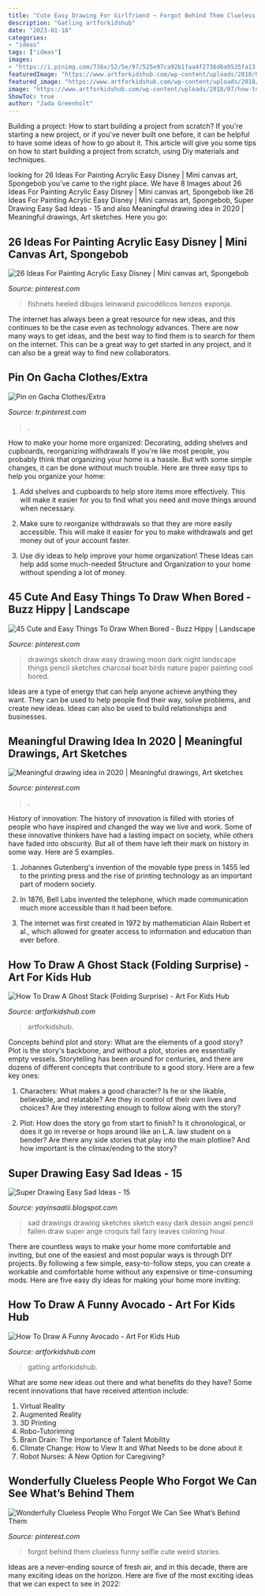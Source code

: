 ```yaml
---
title: "Cute Easy Drawing For Girlfriend ~ Forgot Behind Them Clueless Funny Selfie Cute Weird Stories"
description: "Gatling artforkidshub"
date: "2023-01-18"
categories:
- "ideas"
tags: ["ideas"]
images:
- "https://i.pinimg.com/736x/52/5e/97/525e97ca92b1faa4f2736d6a9535fa13.jpg"
featuredImage: "https://www.artforkidshub.com/wp-content/uploads/2018/07/how-to-draw-funny-avocado-feature.jpg"
featured_image: "https://www.artforkidshub.com/wp-content/uploads/2018/10/how-to-draw-ghost-stack-folding-surprise-feature.jpg"
image: "https://www.artforkidshub.com/wp-content/uploads/2018/07/how-to-draw-funny-avocado-feature.jpg"
ShowToc: true
author: "Jada Greenholt"
---
```



Building a project: How to start building a project from scratch?
If you're starting a new project, or if you've never built one before, it can be helpful to have some ideas of how to go about it. This article will give you some tips on how to start building a project from scratch, using Diy materials and techniques.

	

		
looking for 26 Ideas For Painting Acrylic Easy Disney | Mini canvas art, Spongebob you've came to the right place. We have 8 Images about 26 Ideas For Painting Acrylic Easy Disney | Mini canvas art, Spongebob like 26 Ideas For Painting Acrylic Easy Disney | Mini canvas art, Spongebob, Super Drawing Easy Sad Ideas - 15 and also Meaningful drawing idea in 2020 | Meaningful drawings, Art sketches. Here you go:
		
    
## 26 Ideas For Painting Acrylic Easy Disney | Mini Canvas Art, Spongebob

<img loading=lazy src="https://i.pinimg.com/736x/25/a7/03/25a703f7fd4f5abd0348f381b28a8aa4.jpg" onerror="this.onerror=null;this.src='https://tse3.mm.bing.net/th?id=OIP.5aLOhhpGTonIuhcAgMQTkQHaJ4&amp;pid=15.1';" alt="26 Ideas For Painting Acrylic Easy Disney | Mini canvas art, Spongebob">

_Source: pinterest.com_

>fishnets heeled dibujos leinwand psicodélicos lienzos esponja. 

	

The internet has always been a great resource for new ideas, and this continues to be the case even as technology advances. There are now many ways to get ideas, and the best way to find them is to search for them on the internet. This can be a great way to get started in any project, and it can also be a great way to find new collaborators.

    
## Pin On Gacha Clothes/Extra

<img loading=lazy src="https://i.pinimg.com/736x/ad/3c/29/ad3c298c97d446fd21440e440243040d.jpg" onerror="this.onerror=null;this.src='https://tse4.mm.bing.net/th?id=OIP.HIuDqdeyrLntcAoCDBi56gHaMd&amp;pid=15.1';" alt="Pin on Gacha Clothes/Extra">

_Source: tr.pinterest.com_

>. 

	

How to make your home more organized: Decorating, adding shelves and cupboards, reorganizing withdrawals
If you're like most people, you probably think that organizing your home is a hassle. But with some simple changes, it can be done without much trouble. Here are three easy tips to help you organize your home: 
1) Add shelves and cupboards to help store items more effectively. This will make it easier for you to find what you need and move things around when necessary.

2) Make sure to reorganize withdrawals so that they are more easily accessible. This will make it easier for you to make withdrawals and get money out of your account faster.

3) Use diy ideas to help improve your home organization! These Ideas can help add some much-needed Structure and Organization to your home without spending a lot of money.

    
## 45 Cute And Easy Things To Draw When Bored - Buzz Hippy | Landscape

<img loading=lazy src="https://i.pinimg.com/736x/46/aa/a6/46aaa6736980b9ca26227b3d048bfa00.jpg" onerror="this.onerror=null;this.src='https://tse2.mm.bing.net/th?id=OIP.tm7BNFK2wzz_nuW6dyswqwHaKR&amp;pid=15.1';" alt="45 Cute and Easy Things To Draw When Bored - Buzz Hippy | Landscape">

_Source: pinterest.com_

>drawings sketch draw easy drawing moon dark night landscape things pencil sketches charcoal boat birds nature paper painting cool bored. 

	

Ideas are a type of energy that can help anyone achieve anything they want. They can be used to help people find their way, solve problems, and create new ideas. Ideas can also be used to build relationships and businesses.

    
## Meaningful Drawing Idea In 2020 | Meaningful Drawings, Art Sketches

<img loading=lazy src="https://i.pinimg.com/736x/c5/30/08/c530083caac5cc2d8285de60c33168d4.jpg" onerror="this.onerror=null;this.src='https://tse2.mm.bing.net/th?id=OIP.DfB4NzbCByGnG7nZA9BiSgHaJ3&amp;pid=15.1';" alt="Meaningful drawing idea in 2020 | Meaningful drawings, Art sketches">

_Source: pinterest.com_

>. 

	

History of innovation:
The history of innovation is filled with stories of people who have inspired and changed the way we live and work. Some of these innovative thinkers have had a lasting impact on society, while others have faded into obscurity. But all of them have left their mark on history in some way. Here are 5 examples.
1) Johannes Gutenberg's invention of the movable type press in 1455 led to the printing press and the rise of printing technology as an important part of modern society.

2) In 1876, Bell Labs invented the telephone, which made communication much more accessible than it had been before.

3) The internet was first created in 1972 by mathematician Alain Robert et al., which allowed for greater access to information and education than ever before.

    
## How To Draw A Ghost Stack (Folding Surprise) - Art For Kids Hub

<img loading=lazy src="https://www.artforkidshub.com/wp-content/uploads/2018/10/how-to-draw-ghost-stack-folding-surprise-feature.jpg" onerror="this.onerror=null;this.src='https://tse4.mm.bing.net/th?id=OIP.UQzyKsbZ9by08Uhhu8M6iAHaEJ&amp;pid=15.1';" alt="How To Draw A Ghost Stack (Folding Surprise) - Art For Kids Hub">

_Source: artforkidshub.com_

>artforkidshub. 

	

Concepts behind plot and story: What are the elements of a good story?
Plot is the story's backbone, and without a plot, stories are essentially empty vessels. Storytelling has been around for centuries, and there are dozens of different concepts that contribute to a good story. Here are a few key ones:
1) Characters: What makes a good character? Is he or she likable, believable, and relatable? Are they in control of their own lives and choices? Are they interesting enough to follow along with the story?

2) Plot: How does the story go from start to finish? Is it chronological, or does it go in reverse or hops around like an L.A. law student on a bender? Are there any side stories that play into the main plotline? And how important is the climax/ending to the story?

    
## Super Drawing Easy Sad Ideas - 15

<img loading=lazy src="https://1.bp.blogspot.com/-EIYXGX29fVI/XWpmQSVSPuI/AAAAAAAAIvc/u6tD0IC0zF0kBELPUER-V9i07TPSGVjbgCLcBGAs/s1600/8.jpg" onerror="this.onerror=null;this.src='https://tse4.mm.bing.net/th?id=OIP.INavOjzmA3v8c7xEhQVMEgAAAA&amp;pid=15.1';" alt="Super Drawing Easy Sad Ideas - 15">

_Source: yayinsaatii.blogspot.com_

>sad drawings drawing sketches sketch easy dark dessin angel pencil fallen draw super ange croquis fall fairy leaves coloring hour. 

	

There are countless ways to make your home more comfortable and inviting, but one of the easiest and most popular ways is through DIY projects. By following a few simple, easy-to-follow steps, you can create a workable and comfortable home without any expensive or time-consuming mods. Here are five easy diy ideas for making your home more inviting: 

    
## How To Draw A Funny Avocado - Art For Kids Hub

<img loading=lazy src="https://www.artforkidshub.com/wp-content/uploads/2018/07/how-to-draw-funny-avocado-feature.jpg" onerror="this.onerror=null;this.src='https://tse3.mm.bing.net/th?id=OIP.CJi04X7F4Z5uVUSHa4HdPAHaEK&amp;pid=15.1';" alt="How To Draw A Funny Avocado - Art For Kids Hub">

_Source: artforkidshub.com_

>gatling artforkidshub. 

	

What are some new ideas out there and what benefits do they have?
Some recent innovations that have received attention include: 
1. Virtual Reality 
2. Augmented Reality 
3. 3D Printing 
4. Robo-Tutoriming 
5. Brain Drain: The Importance of Talent Mobility 
6. Climate Change: How to View It and What Needs to be done about it 
7. Robot Nurses: A New Option for Caregiving?

    
## Wonderfully Clueless People Who Forgot We Can See What’s Behind Them

<img loading=lazy src="https://i.pinimg.com/736x/52/5e/97/525e97ca92b1faa4f2736d6a9535fa13.jpg" onerror="this.onerror=null;this.src='https://tse1.mm.bing.net/th?id=OIP.yPJAqO6wgJgM3hNuK6Gi0gHaLG&amp;pid=15.1';" alt="Wonderfully Clueless People Who Forgot We Can See What’s Behind Them">

_Source: pinterest.com_

>forgot behind them clueless funny selfie cute weird stories. 

	

Ideas are a never-ending source of fresh air, and in this decade, there are many exciting ideas on the horizon. Here are five of the most exciting ideas that we can expect to see in 2022: 

